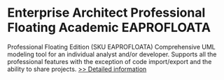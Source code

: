 # Enterprise Architect Professional Floating Academic EAPROFLOATA
Professional Floating Edition (SKU EAPROFLOATA) Comprehensive UML modeling tool for an individual analyst and/or developer. Supports all the professional features with the exception of code import/export and the ability to share projects.
[>> Detailed information](https://secure.shareit.com/shareit/product.html?productid=300057663&affiliateid=200057808)